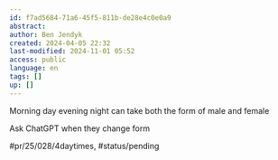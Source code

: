 ```yaml
---
id: f7ad5684-71a6-45f5-811b-de28e4c0e0a9
abstract: 
author: Ben Jendyk
created: 2024-04-05 22:32
last-modified: 2024-11-01 05:52
access: public
language: en
tags: []
up: []
---
```


Morning day evening night can take both the form of male and female

Ask ChatGPT when they change form


#pr/25/028/4daytimes, #status/pending